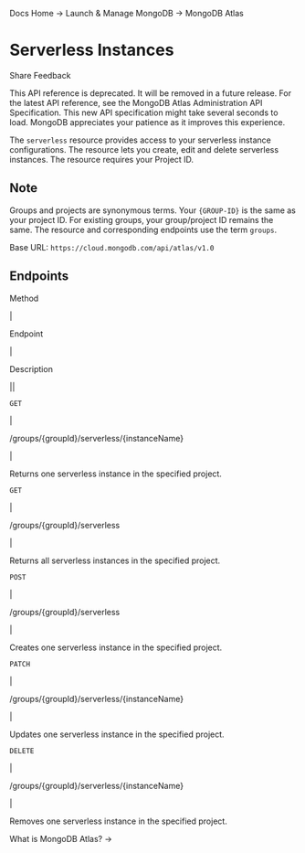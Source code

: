 Docs Home → Launch & Manage MongoDB → MongoDB Atlas

# Serverless Instances

Share Feedback

This API reference is deprecated. It will be removed in a future release. For
the latest API reference, see the MongoDB Atlas Administration API
Specification. This new API specification might take several seconds to load.
MongoDB appreciates your patience as it improves this experience.

The `serverless` resource provides access to your serverless instance
configurations. The resource lets you create, edit and delete serverless
instances. The resource requires your Project ID.

## Note

Groups and projects are synonymous terms. Your `{GROUP-ID}` is the same as
your project ID. For existing groups, your group/project ID remains the same.
The resource and corresponding endpoints use the term `groups`.

Base URL: `https://cloud.mongodb.com/api/atlas/v1.0`

## Endpoints

Method

|

Endpoint

|

Description  
  
||  
  
`GET`

|

/groups/{groupId}/serverless/{instanceName}

|

Returns one serverless instance in the specified project.  
  
`GET`

|

/groups/{groupId}/serverless

|

Returns all serverless instances in the specified project.  
  
`POST`

|

/groups/{groupId}/serverless

|

Creates one serverless instance in the specified project.  
  
`PATCH`

|

/groups/{groupId}/serverless/{instanceName}

|

Updates one serverless instance in the specified project.  
  
`DELETE`

|

/groups/{groupId}/serverless/{instanceName}

|

Removes one serverless instance in the specified project.  
  
What is MongoDB Atlas? →

